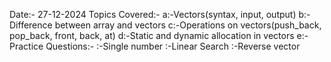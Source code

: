 Date:- 27-12-2024 
Topics Covered:- 
a:-Vectors(syntax, input, output) 
b:-Difference between array and vectors
c:-Operations on vectors(push_back, pop_back, front, back, at) 
d:-Static and dynamic allocation in vectors
e:-Practice Questions:- 
      :-Single number 
      :-Linear Search 
      :-Reverse vector
